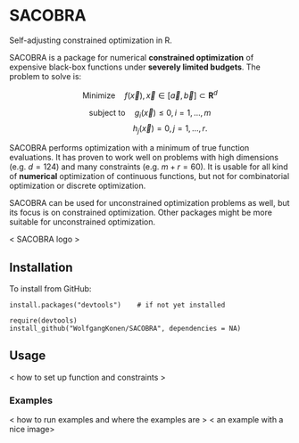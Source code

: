 # SACOBRA
Self-adjusting constrained optimization in R.

SACOBRA is a package for numerical **constrained optimization** of expensive black-box functions under **severely limited budgets**. The problem to solve is: 
```math 
\mbox{Minimize}\quad  f(\vec{x}) , \vec{x} \in [\vec{a},\vec{b}] \subset \mathbf{R}^d 
```
$$ \mbox{subject to}\quad g_i(\vec{x}) \le 0, i=1,\ldots,m    $$
$$ \mbox{~~~~~~~~~~}\quad\quad h_j(\vec{x}) = 0, j=1,\ldots,r.    $$

SACOBRA performs optimization with a minimum of true function evaluations. It has proven to work well on problems with high dimensions (e.g. $d=124$) and many constraints (e.g. $m+r=60$). It is usable for all kind of **numerical** optimization of continuous functions, but not for combinatorial optimization or discrete optimization.

SACOBRA can be used for unconstrained optimization problems as well, but its focus is on constrained optimization. Other packages might be more suitable for unconstrained optimization.

< SACOBRA logo >

## Installation

To install from GitHub:
```
install.packages("devtools")    # if not yet installed

require(devtools)
install_github("WolfgangKonen/SACOBRA", dependencies = NA)
```

## Usage
< how to set up function and constraints >

### Examples
< how to run examples and where the examples are >
< an example with a nice image>



